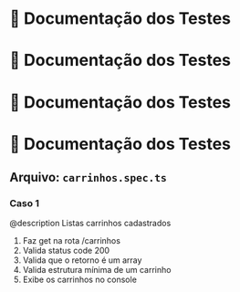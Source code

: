 # 📖 Documentação dos Testes

# 📖 Documentação dos Testes

# 📖 Documentação dos Testes

# 📖 Documentação dos Testes

## Arquivo: `carrinhos.spec.ts`

### Caso 1
@description Listas carrinhos cadastrados
1. Faz get na rota /carrinhos
2. Valida status code 200
3. Valida que o retorno é um array
4. Valida estrutura mínima de um carrinho 
5. Exibe os carrinhos no console

